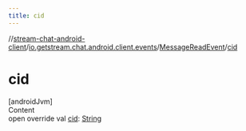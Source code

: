 ```yaml
---
title: cid
---
```

//[stream-chat-android-client](../../../index.md)/[io.getstream.chat.android.client.events](../index.md)/[MessageReadEvent](index.md)/[cid](cid.md)



# cid  
[androidJvm]  
Content  
open override val [cid](cid.md): [String](https://kotlinlang.org/api/latest/jvm/stdlib/kotlin/-string/index.html)  



